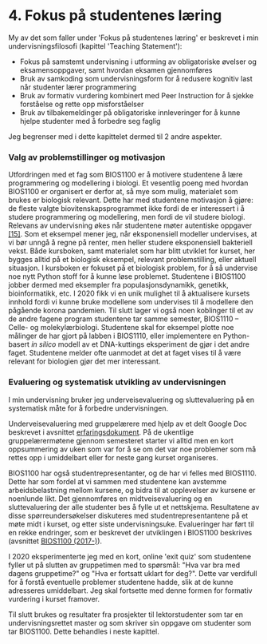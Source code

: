 <!-- !split -->
<!-- jupyter-book 04_mappe.md -->
# 4. Fokus på studentenes læring

My av det som faller under 'Fokus på studentenes læring' er beskrevet i
min undervisningsfilosofi (kapittel 'Teaching Statement'):

* Fokus på samstemt undervisning i utforming av obligatoriske øvelser og
  eksamensoppgaver, samt hvordan eksamen gjennomføres
* Bruk av samkoding som undervisningsform for å redusere kognitiv last når
  studenter lærer programmering
* Bruk av formativ vurdering kombinert med Peer Instruction for å
  sjekke forståelse og rette opp misforståelser
* Bruk av tilbakemeldinger på obligatoriske innleveringer for å
  kunne hjelpe studenter med å forbedre seg faglig

Jeg begrenser med i dette kapittelet dermed til 2 andre aspekter.

### Valg av problemstillinger og motivasjon

Utfordringen med et fag som BIOS1100 er
å motivere studentene å lære programmering og modellering i biologi.
Et vesentlig poeng med hvordan BIOS1100 er organisert er derfor at,
så mye som mulig, materialet som brukes er biologisk relevant.
Dette har med studentene motivasjon å gjøre:
de fleste valgte biovitenskapsprogrammet ikke fordi de er interessert
i å studere programmering og modellering, men fordi de vil studere biologi.
Relevans av undervisning økes når studentene møter autentiske oppgaver <a href="08_mappe.html#hidi2006FourPhase">[15]</a>.
Som et eksempel mener jeg, når eksponensiell modeller undervises,
at vi bør unngå å regne på renter, men heller studere eksponensiell bakteriell vekst.
Både kursboken, samt materialet som har blitt utviklet for kurset,
her bygges alltid på et biologisk eksempel, relevant problemstilling,
eller aktuell situasjon.
I kursboken er fokuset på et biologisk problem,
for å så undervise noe nytt Python stoff for å kunne løse problemet.
Studentene i BIOS1100 jobber dermed med eksempler fra populasjonsdynamikk,
genetikk, bioinformatikk, etc.
I 2020 fikk vi en unik mulighet til å aktualisere kursets innhold
fordi vi kunne bruke modellene som undervises
til å modellere den pågående korona pandemien.
Til slutt lager vi også noen koblinger til et av de andre fagene program studentene
tar samme semester, BIOS1110 – Celle- og molekylærbiologi.
Studentene skal for eksempel plotte noe målinger de har gjort på labben i BIOS1110,
eller implementere en Python-basert *in silico* modell av et
DNA-kuttings eksperiment de gjør i det andre faget.
Studentene melder ofte uanmodet at det at faget vises til å være relevant for
biologien gjør det mer interessant.

### Evaluering og systematisk utvikling av undervisningen

I min undervisning bruker jeg underveisevaluering og sluttevaluering
på en systematisk måte for å forbedre undervisningen.

Underveisevaluering med gruppelærere med hjelp av et delt Google Doc
beskrevet i avsnittet [erfaringsdokument](06_mappe.html#erfaringsdokument).
På de ukentlige gruppelærermøtene gjennom semesteret starter vi alltid
men en kort oppsummering av uken som var for å se om det var noe problemer
som må rettes opp i umiddelbart eller for neste gang kurset organiseres.

BIOS1100 har også studentrepresentanter, og de har vi felles med BIOS1110.
Dette har som fordel at vi sammen med studentene kan avstemme
arbeidsbelastning mellom kursene, og bidra til at
opplevelser av kursene er noenlunde likt.
Det gjennomføres en midtveisevaluering og en sluttevaluering
der alle studenter bes å fylle ut et nettskjema.
Resultatene av disse spørreundersøkelser diskuteres med studentrepresentantene
på et møte midt i kurset, og etter siste undervisningsuke.
Evalueringer har ført til en rekke endringer, som er beskrevet
der utviklingen i BIOS1100 beskrives (avsnittet [BIOS1100 (2017-)](#bios1100_utvikling)).

I 2020 eksperimenterte jeg med en kort, online 'exit quiz' som studentene
fyller ut på slutten av gruppetimen med to spørsmål: "Hva var bra med dagens gruppetime?" og "Hva er fortsatt uklart for deg?".
Dette var verdifull for å forstå eventuelle problemer studentene hadde,
slik at de kunne adresseres umiddelbart.
Jeg skal fortsette med denne formen for formativ vurdering i  kurset framover.

Til slutt brukes og resultater fra
prosjekter til lektorstudenter som tar en undervisningsrettet master
og som skriver sin oppgave om studenter som tar BIOS1100.
Dette behandles i neste kapittel.

